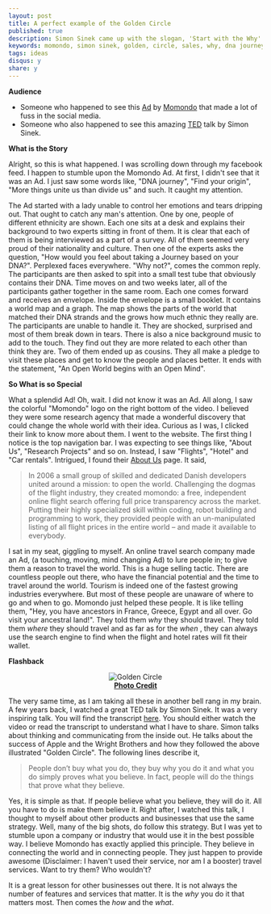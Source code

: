 ```yaml
---
layout: post
title: A perfect example of the Golden Circle
published: true
description: Simon Sinek came up with the slogan, 'Start with the Why'. I saw it implemented by Momondo.com
keywords: momondo, simon sinek, golden, circle, sales, why, dna journey, travel, company, startup
tags: ideas
disqus:	y
share: y
---
```


**Audience**

+	Someone who happened to see this [Ad](https://www.youtube.com/watch?v=tyaEQEmt5ls) by [Momondo](http://www.momondo.in/letsopenourworld/) that made a lot of fuss in the social media.
+	Someone who also happened to see this amazing [TED](https://www.youtube.com/watch?v=sioZd3AxmnE) talk by Simon Sinek.

**What is the Story**

Alright, so this is what happened. I was scrolling down through my facebook feed. I happen to stumble upon the Momondo Ad. At first, I didn't see that it was an Ad. I just saw some words like, "DNA journey", "Find your origin", "More things unite us than divide us" and such. It caught my attention. 

The Ad started with a lady unable to control her emotions and tears dripping out. That ought to catch any man's attention. One by one, people of different ethnicity are shown. Each one sits at a desk and explains their background to two experts sitting in front of them. It is clear that each of them is being interviewed as a part of a survey. All of them seemed very proud of their nationality and culture. Then one of the experts asks the question, "How would you feel about taking a Journey based on your DNA?". Perplexed faces everywhere. "Why not?", comes the common reply. The participants are then asked to spit into a small test tube that obviously contains their DNA. Time moves on and two weeks later, all of the participants gather together in the same room. Each one comes forward and receives an envelope. Inside the envelope is a small booklet. It contains a world map and a graph. The map shows the parts of the world that matched their DNA strands and the grows how much ethnic they really are. The participants are unable to handle it. They are shocked, surprised and most of them break down in tears. There is also a nice background music to add to the touch. They find out they are more related to each other than think they are. Two of them ended up as cousins. They all make a pledge to visit these places and get to know the people and places better. It ends with the statement, "An Open World begins with an Open Mind". 

**So What is so Special**

What a splendid Ad! Oh, wait. I did not know it was an Ad. All along, I saw the colorful "Momondo" logo on the right bottom of the video. I believed they were some research agency that made a wonderful discovery that could change the whole world with their idea. Curious as I was, I clicked their link to know more about them. I went to the website. The first thing I notice is the top navigation bar. I was expecting to see things like, "About Us", "Research Projects" and so on. Instead, I saw "Flights", "Hotel" and "Car rentals". Intrigued, I found their [About Us](http://www.momondo.in/content/about/) page. It said,

>In 2006 a small group of skilled and dedicated Danish developers united around a mission: to open the world. Challenging the dogmas of the flight industry, they created momondo: a free, independent online flight search offering full price transparency across the market. Putting their highly specialized skill within coding, robot building and programming to work, they provided people with an un-manipulated listing of all flight prices in the entire world – and made it available to everybody.

I sat in my seat, giggling to myself. An online travel search company made an Ad, (a touching, moving, mind changing Ad) to lure people in; to give them a reason to travel the world. This is a huge selling tactic. There are countless people out there, who have the financial potential and the time to travel around the world. Tourism is indeed one of the fastest growing industries everywhere. But most of these people are unaware of where to go and when to go. Momondo just helped these people. It is like telling them, "Hey, you have ancestors in France, Greece, Egypt and all over. Go visit your ancestral land!". They told them <i>why</i> they should travel. They told them <i>where</i> they should travel and as far as for the <i>when</i> , they can always use the search engine to find when the flight and hotel rates will fit their wallet. 

**Flashback**

<center><img src="https://lh3.googleusercontent.com/u/0/d/0BwzDnRSrxRoaVzhrckc5TGxuOGc=s1600-k-iv1" alt="Golden Circle" /></center>
<center><b class="small"><a href="http://betaglyph.com/start-with-why/">Photo Credit</a></b></center>

The very same time, as I am taking all these in another bell rang in my brain. A few years back, I watched a great TED talk by Simon Sinek. It was a very inspiring talk. You will find the transcript [here](http://johnsoncook.com/start-with-why-simon-sinek-ted-talk-transcript-by-transcriptshq/#.V15cqyb82lM). You should either watch the video or read the transcript to understand what I have to share. Simon talks about thinking and communicating from the inside out. He talks about the success of Apple and the Wright Brothers and how they followed the above illustrated "Golden Circle". The following lines describe it, 

> People don’t buy what you do, they buy why you do it and what you do simply proves what you believe. In fact, people will do the things that prove what they believe.

Yes, it is simple as that. If people believe what you believe, they will do it. All you have to do is make them believe it. Right after, I watched this talk, I thought to myself about other products and businesses that use the same strategy. Well, many of the big shots, do follow this strategy. But I was yet to stumble upon a company or industry that would use it in the best possible way. I believe Momondo has exactly applied this principle. They believe in connecting the world and in connecting people. They just happen to provide awesome (Disclaimer: I haven't used their service, nor am I a booster) travel services. Want to try them? Who wouldn't?

It is a great lesson for other businesses out there. It is not always the number of features and services that matter. It is the <i>why</i> you do it that matters most. Then comes the <i>how</i> and the <i>what</i>.